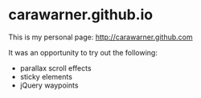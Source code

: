 carawarner.github.io
====================

This is my personal page:
http://carawarner.github.com

It was an opportunity to try out the following:
* parallax scroll effects
* sticky elements
* jQuery waypoints
